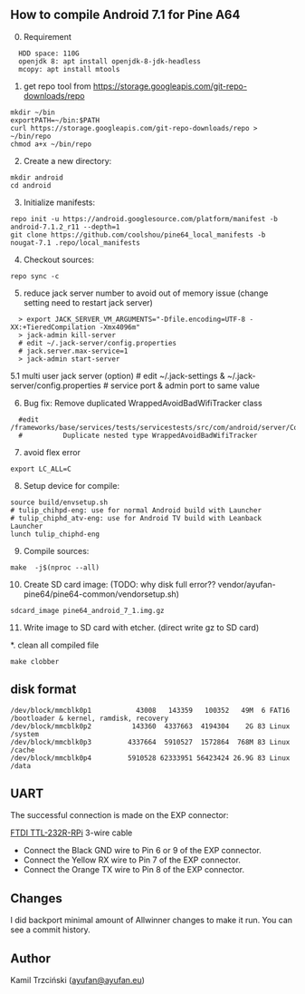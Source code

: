 ## How to compile Android 7.1 for Pine A64
0. Requirement
  ```
    HDD space: 110G
    openjdk 8: apt install openjdk-8-jdk-headless
    mcopy: apt install mtools
  ```

1. get repo tool from https://storage.googleapis.com/git-repo-downloads/repo
  ```
  mkdir ~/bin
  exportPATH=~/bin:$PATH
  curl https://storage.googleapis.com/git-repo-downloads/repo > ~/bin/repo
  chmod a+x ~/bin/repo
  ```
2. Create a new directory:
  ```
  mkdir android
  cd android
  ```

3. Initialize manifests:
  ```
  repo init -u https://android.googlesource.com/platform/manifest -b android-7.1.2_r11 --depth=1
  git clone https://github.com/coolshou/pine64_local_manifests -b nougat-7.1 .repo/local_manifests
  ```

4. Checkout sources:
  ```
  repo sync -c
  ```

5.  reduce jack server number to avoid out of memory issue (change setting need to restart jack server)
  ```
    > export JACK_SERVER_VM_ARGUMENTS="-Dfile.encoding=UTF-8 -XX:+TieredCompilation -Xmx4096m"
    > jack-admin kill-server
    # edit ~/.jack-server/config.properties
    # jack.server.max-service=1
    > jack-admin start-server
  ```
5.1 multi user jack server (option)
    # edit ~/.jack-settings & ~/.jack-server/config.properties
    # service port & admin port to same value

6. Bug fix: Remove duplicated WrappedAvoidBadWifiTracker class
  ```
    #edit /frameworks/base/services/tests/servicestests/src/com/android/server/ConnectivityServiceTest.java:623:
    #          Duplicate nested type WrappedAvoidBadWifiTracker
  ```

7. avoid flex error
  ```
export LC_ALL=C
  ```
  
8. Setup device for compile:
  ```
  source build/envsetup.sh
  # tulip_chihpd-eng: use for normal Android build with Launcher
  # tulip_chiphd_atv-eng: use for Android TV build with Leanback Launcher
  lunch tulip_chiphd-eng
  ```

9. Compile sources:
  ```
  make  -j$(nproc --all)
  ```

10. Create SD card image: (TODO: why disk full error?? vendor/ayufan-pine64/pine64-common/vendorsetup.sh)
  ```
  sdcard_image pine64_android_7_1.img.gz
  ```

11. Write image to SD card with etcher. (direct write gz to SD card)

*. clean all compiled file
  ```
  make clobber
  ```

## disk format
  ```
 /dev/block/mmcblk0p1           43008   143359   100352   49M  6 FAT16           /bootloader & kernel, ramdisk, recovery
 /dev/block/mmcblk0p2          143360  4337663  4194304    2G 83 Linux           /system
 /dev/block/mmcblk0p3         4337664  5910527  1572864  768M 83 Linux           /cache
 /dev/block/mmcblk0p4         5910528 62333951 56423424 26.9G 83 Linux           /data
  ```
  
  
## UART

The successful connection is made on the EXP connector:

[FTDI TTL-232R-RPi](http://www.digikey.com/product-search/en?keywords=TTL-232R-RPi) 3-wire cable

- Connect the Black GND wire to Pin 6 or 9 of the EXP connector.
- Connect the Yellow RX wire to Pin 7 of the EXP connector.
- Connect the Orange TX wire to Pin 8 of the EXP connector.

## Changes

I did backport minimal amount of Allwinner changes to make it run.
You can see a commit history.

## Author

Kamil Trzciński (ayufan@ayufan.eu)
